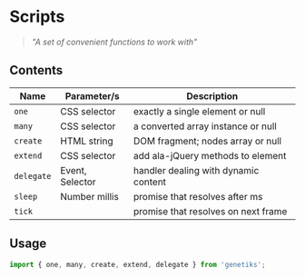 # Scripts

> *"A set of convenient functions to work with"*

## Contents

| Name       | Parameter/s     | Description                          |
|------------|-----------------|--------------------------------------|
| `one`      | CSS selector    | exactly a single element or null     |
| `many`     | CSS selector    | a converted array instance or null   |
| `create`   | HTML string     | DOM fragment; nodes array or null    |
| `extend`   | CSS selector    | add ala-jQuery methods to element    |
| `delegate` | Event, Selector | handler dealing with dynamic content |
| `sleep`    | Number millis  | promise that resolves after ms       |
| `tick`     |                 | promise that resolves on next frame  |

## Usage

```js
import { one, many, create, extend, delegate } from 'genetiks';
```
